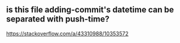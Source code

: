 ## is this file adding-commit's datetime can be separated with push-time?
https://stackoverflow.com/a/43310988/10353572